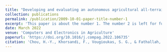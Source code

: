 ```yaml
---
title: "Developing and evaluating an autonomous agricultural all-terrain vehicle for field experimental rollover simulations"
collection: publications
permalink: /publication/2009-10-01-paper-title-number-1
excerpt: 'This paper is about the number 1. The number 2 is left for future work.'
date: March 2022
venue: 'Computers and Electronics in Agriculture'
paperurl: 'https://doi.org/10.1016/j.compag.2022.106735' 
citation: 'Chou, H.-Y., Khorsandi, F., Vougioukas, S. G., & Fathallah, F. A. (2022). Developing and evaluating an autonomous agricultural all-terrain vehicle for field experimental rollover simulations. Computers and Electronics in Agriculture, 194, 106735.'
---
```

<!-- This paper is about the number 1. The number 2 is left for future work. -->

<!-- [Download paper here](http://academicpages.github.io/files/paper1.pdf) -->

<!-- Recommended citation: Your Name, You. (2009). "Paper Title Number 1." <i>Journal 1</i>. 1(1). -->

